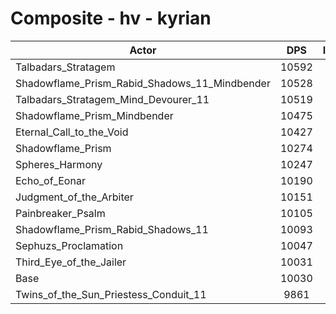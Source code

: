 # Composite - hv - kyrian
| Actor | DPS | Increase |
|---|:---:|:---:|
|Talbadars_Stratagem|10592|5.60%|
|Shadowflame_Prism_Rabid_Shadows_11_Mindbender|10528|4.96%|
|Talbadars_Stratagem_Mind_Devourer_11|10519|4.88%|
|Shadowflame_Prism_Mindbender|10475|4.43%|
|Eternal_Call_to_the_Void|10427|3.96%|
|Shadowflame_Prism|10274|2.44%|
|Spheres_Harmony|10247|2.16%|
|Echo_of_Eonar|10190|1.60%|
|Judgment_of_the_Arbiter|10151|1.20%|
|Painbreaker_Psalm|10105|0.75%|
|Shadowflame_Prism_Rabid_Shadows_11|10093|0.63%|
|Sephuzs_Proclamation|10047|0.17%|
|Third_Eye_of_the_Jailer|10031|0.01%|
|Base|10030|0.00%|
|Twins_of_the_Sun_Priestess_Conduit_11|9861|-1.68%|
